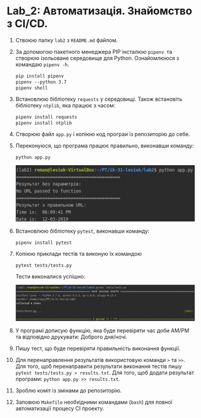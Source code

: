 # Lab_2: Автоматизація. Знайомство з CI/CD.

1. Ствоюю папку `lab2` з `README.md` файлом.
2. За допомогою пакетного менеджера PIP інсталюю `pipenv `та створюю ізольоване середовище для Python. Ознайомлююся з командаю `pipenv -h`.
    ```
    pip install pipenv
    pipenv --python 3.7
    pipenv shell
    ```

3. Встановлюю бібліотеку `requests` у середовищі. Також встановіть бібліотеку `ntplib`, яка працює з часом:
    ```
    pipenv install requests
    pipenv install ntplib
    ```

4. Створюю файл `app.py` і копіюю код програи із репозиторію до себе.

5. Переконуюся, що програма працює правильно, виконавши команду:
   ```
   python app.py
   ```
    ![image](img/1.png)
    
6. Встановлюю бібліотеку `pytest`, виконавши команду:
    ```
    pipenv install pytest
    ```
   
7. Копіюю приклади тестів та виконую їх командою 
    ```
    pytest tests/tests.py
    ```
    Тести виконалися успішно: 
    
    ![image](img/2.png)
    
8. У програмі дописую функцію, яка буде перевіряти час доби AM/PM та відповідно друкувати: Доброго дня/ночі.
9. Пишу тест, що буде перевіряти правильність виконання функції.
10. Для перенаправлення результатів використовую команди `>` та `>>`. Для того, щоб перенаправити результати виконання тестів пишу `pytest tests/tests.py > results.txt`. Для того, щоб додати результат програми: `python app.py >> results.txt`.
11. Зроблю коміт із змінами до репозиторію.
12. Заповюю `Makefile` необхідними командами (`bash`) для повної автоматизації процесу СІ проекту.